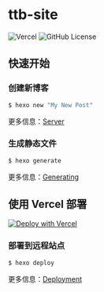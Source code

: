 # ttb-site

![Vercel](https://vercelbadge.vercel.app/api/TTB-Network/ttb-site)
![GitHub License](https://img.shields.io/github/license/TTB-Network/ttb-site)

## 快速开始

### 创建新博客

```bash
$ hexo new "My New Post"
```

更多信息：[Server](https://hexo.io/docs/server.html)

### 生成静态文件

```bash
$ hexo generate
```

更多信息：[Generating](https://hexo.io/docs/generating.html)

## 使用 Vercel 部署

[![Deploy with Vercel](https://vercel.com/button)](https://vercel.com/new/clone?repository-url=https%3A%2F%2Fgithub.com%2FTTB-Network%2Fttb-site)
### 部署到远程站点

```bash
$ hexo deploy
```

更多信息：[Deployment](https://hexo.io/docs/one-command-deployment.html)
